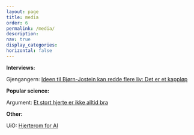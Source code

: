 ```yaml
---
layout: page
title: media
order: 6
permalink: /media/
description: 
nav: true
display_categories: 
horizontal: false
---
```

**Interviews:**

Gjengangern: [Ideen til Bjørn-Jostein kan redde flere liv: Det er et kappløp](https://www.gjengangeren.no/ideen-til-bjorn-jostein-kan-redde-flere-liv-det-er-et-kapplop/s/5-60-850219)

**Popular science:**

Argument: [Et stort hjerte er ikke alltid bra](https://argumentnett.no/2020/01/23/et-stort-hjerte-er-ikke-alltid-bra/)

**Other:**

UiO: [Hjerterom for AI](https://www.facebook.com/watch/?v=376778329891607)

